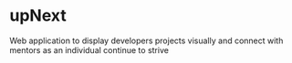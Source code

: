 # upNext
Web application to display developers projects visually and connect with mentors as an individual continue to strive 

